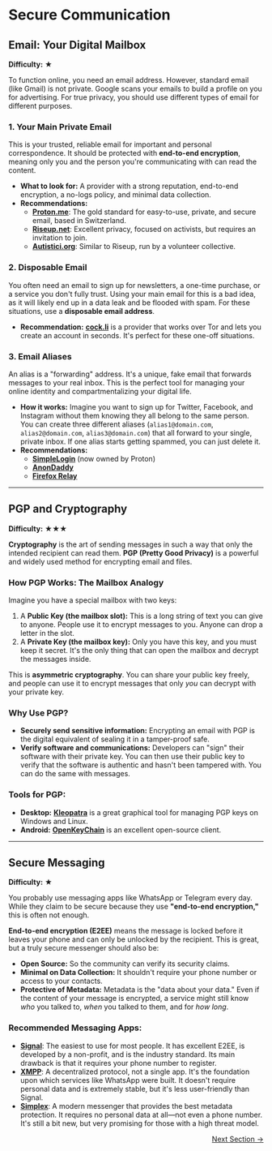 # Secure Communication

## Email: Your Digital Mailbox

**Difficulty:** ★

To function online, you need an email address. However, standard email (like Gmail) is not private. Google scans your emails to build a profile on you for advertising. For true privacy, you should use different types of email for different purposes.

### 1. Your Main Private Email

This is your trusted, reliable email for important and personal correspondence. It should be protected with **end-to-end encryption**, meaning only you and the person you're communicating with can read the content.

-   **What to look for:** A provider with a strong reputation, end-to-end encryption, a no-logs policy, and minimal data collection.
-   **Recommendations:**
    -   [**Proton.me**](https://proton.me/): The gold standard for easy-to-use, private, and secure email, based in Switzerland.
    -   [**Riseup.net**](https://riseup.net/): Excellent privacy, focused on activists, but requires an invitation to join.
    -   [**Autistici.org**](https://www.autistici.org/): Similar to Riseup, run by a volunteer collective.

### 2. Disposable Email

You often need an email to sign up for newsletters, a one-time purchase, or a service you don't fully trust. Using your main email for this is a bad idea, as it will likely end up in a data leak and be flooded with spam. For these situations, use a **disposable email address**.

-   **Recommendation:** [**cock.li**](http://cock.li/) is a provider that works over Tor and lets you create an account in seconds. It's perfect for these one-off situations.

### 3. Email Aliases

An alias is a "forwarding" address. It's a unique, fake email that forwards messages to your real inbox. This is the perfect tool for managing your online identity and compartmentalizing your digital life.

-   **How it works:** Imagine you want to sign up for Twitter, Facebook, and Instagram without them knowing they all belong to the same person. You can create three different aliases (`alias1@domain.com`, `alias2@domain.com`, `alias3@domain.com`) that all forward to your single, private inbox. If one alias starts getting spammed, you can just delete it.
-   **Recommendations:**
    -   [**SimpleLogin**](https://simplelogin.io/) (now owned by Proton)
    -   [**AnonDaddy**](https://anondaddy.com/)
    -   [**Firefox Relay**](https://relay.firefox.com/)

---

## PGP and Cryptography

**Difficulty:** ★★★

**Cryptography** is the art of sending messages in such a way that only the intended recipient can read them. **PGP (Pretty Good Privacy)** is a powerful and widely used method for encrypting email and files.

### How PGP Works: The Mailbox Analogy

Imagine you have a special mailbox with two keys:
1.  A **Public Key (the mailbox slot):** This is a long string of text you can give to anyone. People use it to encrypt messages to you. Anyone can drop a letter in the slot.
2.  A **Private Key (the mailbox key):** Only you have this key, and you must keep it secret. It's the only thing that can open the mailbox and decrypt the messages inside.

This is **asymmetric cryptography**. You can share your public key freely, and people can use it to encrypt messages that only *you* can decrypt with your private key.

### Why Use PGP?

-   **Securely send sensitive information:** Encrypting an email with PGP is the digital equivalent of sealing it in a tamper-proof safe.
-   **Verify software and communications:** Developers can "sign" their software with their private key. You can then use their public key to verify that the software is authentic and hasn't been tampered with. You can do the same with messages.

### Tools for PGP:

-   **Desktop:** [**Kleopatra**](https://www.openpgp.org/software/kleopatra/) is a great graphical tool for managing PGP keys on Windows and Linux.
-   **Android:** [**OpenKeyChain**](https://www.openkeychain.org/) is an excellent open-source client.

---

## Secure Messaging

**Difficulty:** ★

You probably use messaging apps like WhatsApp or Telegram every day. While they claim to be secure because they use **"end-to-end encryption,"** this is often not enough.

**End-to-end encryption (E2EE)** means the message is locked before it leaves your phone and can only be unlocked by the recipient. This is great, but a truly secure messenger should also be:

-   **Open Source:** So the community can verify its security claims.
-   **Minimal on Data Collection:** It shouldn't require your phone number or access to your contacts.
-   **Protective of Metadata:** Metadata is the "data about your data." Even if the content of your message is encrypted, a service might still know *who* you talked to, *when* you talked to them, and for *how long*.

### Recommended Messaging Apps:

-   [**Signal**](https://signal.org/): The easiest to use for most people. It has excellent E2EE, is developed by a non-profit, and is the industry standard. Its main drawback is that it requires your phone number to register.
-   [**XMPP**](https://xmpp.org/): A decentralized protocol, not a single app. It's the foundation upon which services like WhatsApp were built. It doesn't require personal data and is extremely stable, but it's less user-friendly than Signal.
-   [**Simplex**](https://simplex.chat/): A modern messenger that provides the best metadata protection. It requires no personal data at all—not even a phone number. It's still a bit new, but very promising for those with a high threat model.

<div class="next-section-button-container">
<p align="right"><a href="#/account-and-data-security" class="next-section-button">Next Section &rarr;</a></p>
</div>
